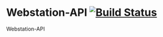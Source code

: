 # Webstation-API [![Build Status](https://travis-ci.org/CreatingSolutions/WebStation-API.svg?branch=master)](https://travis-ci.org/CreatingSolutions/WebStation-API)
Webstation-API
